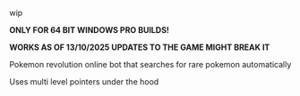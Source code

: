 wip

**ONLY FOR 64 BIT WINDOWS PRO BUILDS!**

**WORKS AS OF 13/10/2025 UPDATES TO THE GAME MIGHT BREAK IT**

Pokemon revolution online bot that searches for rare pokemon automatically

Uses multi level pointers under the hood